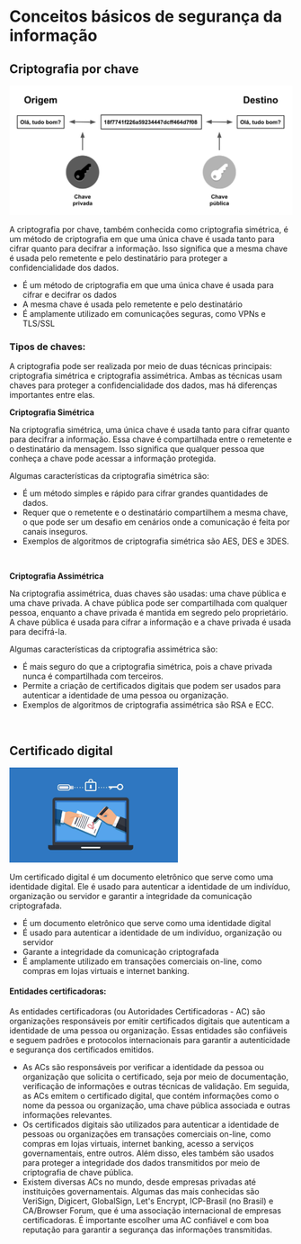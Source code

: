 # Conceitos básicos de segurança da informação

## Criptografia por chave

<img src="./img/18.png" alt="" width="550">

A criptografia por chave, também conhecida como criptografia simétrica, é um método de criptografia em que uma única chave é usada tanto para cifrar quanto para decifrar a informação. Isso significa que a mesma chave é usada pelo remetente e pelo destinatário para proteger a confidencialidade dos dados.

- É um método de criptografia em que uma única chave é usada para cifrar e decifrar os dados
- A mesma chave é usada pelo remetente e pelo destinatário
- É amplamente utilizado em comunicações seguras, como VPNs e TLS/SSL

### Tipos de chaves:
A criptografia pode ser realizada por meio de duas técnicas principais: criptografia simétrica e criptografia assimétrica. Ambas as técnicas usam chaves para proteger a confidencialidade dos dados, mas há diferenças importantes entre elas.

**Criptografia Simétrica**

Na criptografia simétrica, uma única chave é usada tanto para cifrar quanto para decifrar a informação. Essa chave é compartilhada entre o remetente e o destinatário da mensagem. Isso significa que qualquer pessoa que conheça a chave pode acessar a informação protegida.

Algumas características da criptografia simétrica são:

- É um método simples e rápido para cifrar grandes quantidades de dados.
- Requer que o remetente e o destinatário compartilhem a mesma chave, o que pode ser um desafio em cenários onde a comunicação é feita por canais inseguros.
- Exemplos de algoritmos de criptografia simétrica são AES, DES e 3DES.

<br>

**Criptografia Assimétrica**

Na criptografia assimétrica, duas chaves são usadas: uma chave pública e uma chave privada. A chave pública pode ser compartilhada com qualquer pessoa, enquanto a chave privada é mantida em segredo pelo proprietário. A chave pública é usada para cifrar a informação e a chave privada é usada para decifrá-la.

Algumas características da criptografia assimétrica são:

- É mais seguro do que a criptografia simétrica, pois a chave privada nunca é compartilhada com terceiros.
- Permite a criação de certificados digitais que podem ser usados para autenticar a identidade de uma pessoa ou organização.
- Exemplos de algoritmos de criptografia assimétrica são RSA e ECC.

<br>

## Certificado digital

<img src="./img/19.jpg" alt="" width="300">

Um certificado digital é um documento eletrônico que serve como uma identidade digital. Ele é usado para autenticar a identidade de um indivíduo, organização ou servidor e garantir a integridade da comunicação criptografada.

- É um documento eletrônico que serve como uma identidade digital
- É usado para autenticar a identidade de um indivíduo, organização ou servidor
- Garante a integridade da comunicação criptografada
- É amplamente utilizado em transações comerciais on-line, como compras em lojas virtuais e internet banking.

#### Entidades certificadoras:
As entidades certificadoras (ou Autoridades Certificadoras - AC) são organizações responsáveis por emitir certificados digitais que autenticam a identidade de uma pessoa ou organização. Essas entidades são confiáveis e seguem padrões e protocolos internacionais para garantir a autenticidade e segurança dos certificados emitidos.

- As ACs são responsáveis por verificar a identidade da pessoa ou organização que solicita o certificado, seja por meio de documentação, verificação de informações e outras técnicas de validação. Em seguida, as ACs emitem o certificado digital, que contém informações como o nome da pessoa ou organização, uma chave pública associada e outras informações relevantes.
- Os certificados digitais são utilizados para autenticar a identidade de pessoas ou organizações em transações comerciais on-line, como compras em lojas virtuais, internet banking, acesso a serviços governamentais, entre outros. Além disso, eles também são usados para proteger a integridade dos dados transmitidos por meio de criptografia de chave pública.
- Existem diversas ACs no mundo, desde empresas privadas até instituições governamentais. Algumas das mais conhecidas são VeriSign, Digicert, GlobalSign, Let's Encrypt, ICP-Brasil (no Brasil) e CA/Browser Forum, que é uma associação internacional de empresas certificadoras. É importante escolher uma AC confiável e com boa reputação para garantir a segurança das informações transmitidas.


